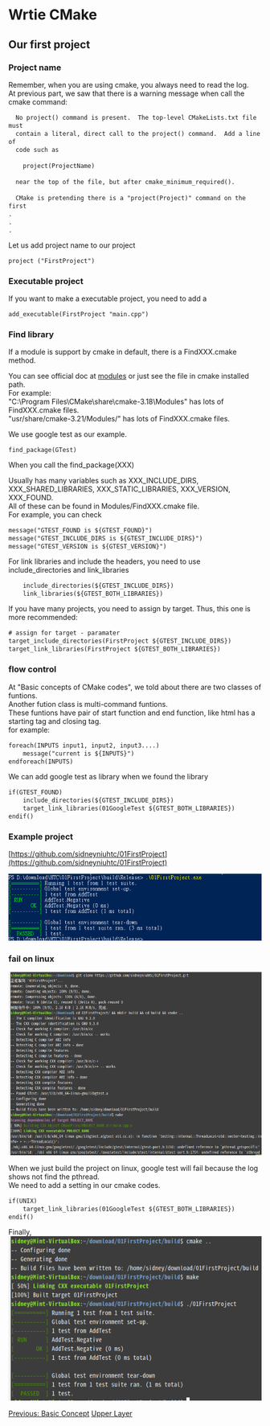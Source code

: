 # Wrtie CMake

## Our first project

### Project name

Remember, when you are using cmake, you always need to read the log.  
At previous part, we saw that there is a warning message when call the cmake command:
```
  No project() command is present.  The top-level CMakeLists.txt file must
  contain a literal, direct call to the project() command.  Add a line of
  code such as

    project(ProjectName)

  near the top of the file, but after cmake_minimum_required().

  CMake is pretending there is a "project(Project)" command on the first
.
.
.
```

Let us add project name to our project
```
project ("FirstProject")
```


### Executable project

If you want to make a executable project, you need to add a 

```
add_executable(FirstProject "main.cpp")
```

### Find library

If a module is support by cmake in default, there is a FindXXX.cmake method.

You can see official doc at [modules](https://cmake.org/cmake/help/latest/manual/cmake-modules.7.html) or just see the file in cmake installed path.  
For example:   
"C:\Program Files\CMake\share\cmake-3.18\Modules" has lots of FindXXX.cmake files.  
"usr/share/cmake-3.21/Modules/" has lots of FindXXX.cmake files.  

We use google test as our example.

```
find_package(GTest)

```

When you call the find_package(XXX)

Usually has many variables such as XXX_INCLUDE_DIRS, XXX_SHARED_LIBRARIES, XXX_STATIC_LIBRARIES, XXX_VERSION, XXX_FOUND.  
All of these can be found in Modules/FindXXX.cmake file.  
For example, you can check
```
message("GTEST_FOUND is ${GTEST_FOUND}")
message("GTEST_INCLUDE_DIRS is ${GTEST_INCLUDE_DIRS}")
message("GTEST_VERSION is ${GTEST_VERSION}")

```

For link libraries and include the headers, you need to use include_directories and link_libraries
```
    include_directories(${GTEST_INCLUDE_DIRS})
    link_libraries(${GTEST_BOTH_LIBRARIES})
```

If you have many projects, you need to assign by target.
Thus, this one is more recommended:
```
# assign for target - paramater
target_include_directories(FirstProject ${GTEST_INCLUDE_DIRS})
target_link_libraries(FirstProject ${GTEST_BOTH_LIBRARIES})
```

### flow control

At "Basic concepts of CMake codes", we told about there are two classes of funtions.  
Another fution class is multi-command funtions.  
These funtions have pair of start function and end function, like html has a starting tag and closing tag.  
for example:
```
foreach(INPUTS input1, input2, input3....)
    message("current is ${INPUTS}")
endforeach(INPUTS)
```

We can add google test as library when we found the library
```
if(GTEST_FOUND)
    include_directories(${GTEST_INCLUDE_DIRS})
    target_link_libraries(01GoogleTest ${GTEST_BOTH_LIBRARIES})
endif()

```

### Example project
[https://github.com/sidneyniuhtc/01FirstProject](https://github.com/sidneyniuhtc/01FirstProject)

<img src="https://github.com/sidneyniuhtc/sidneyniuhtc.github.io/raw/master/CMakeTutorial/2.%20Write/01%20Fist%20Project/Windows.PNG"/>


### fail on linux

<img src="https://github.com/sidneyniuhtc/sidneyniuhtc.github.io/raw/master/CMakeTutorial/2.%20Write/01%20Fist%20Project/Fail%20on%20Linux.PNG"/>

When we just build the project on linux, google test will fail because the log shows not find the pthread.  
We need to add a setting in our cmake codes.
```
if(UNIX)
    target_link_libraries(01GoogleTest ${GTEST_BOTH_LIBRARIES})
endif()
```
Finally,  
<img src="https://github.com/sidneyniuhtc/sidneyniuhtc.github.io/raw/master/CMakeTutorial/2.%20Write/01%20Fist%20Project/Success%20on%20Linux.PNG"/>



[Previous: Basic Concept](../(00%20Basic%20Concept))
[Upper Layer](../../)